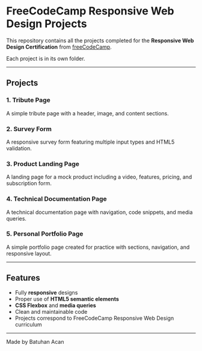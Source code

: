 # FreeCodeCamp Responsive Web Design Projects

This repository contains all the projects completed for the **Responsive Web Design Certification** from [freeCodeCamp](https://www.freecodecamp.org/learn/2022/responsive-web-design).

Each project is in its own folder.

---

## Projects

### 1. Tribute Page
A simple tribute page with a header, image, and content sections.

### 2. Survey Form
A responsive survey form featuring multiple input types and HTML5 validation.

### 3. Product Landing Page
A landing page for a mock product including a video, features, pricing, and subscription form.

### 4. Technical Documentation Page
A technical documentation page with navigation, code snippets, and media queries.

### 5. Personal Portfolio Page
A simple portfolio page created for practice with sections, navigation, and responsive layout.

---

## Features

- Fully **responsive** designs
- Proper use of **HTML5 semantic elements**
- **CSS Flexbox** and **media queries**
- Clean and maintainable code
- Projects correspond to FreeCodeCamp Responsive Web Design curriculum

---

Made by Batuhan Acan
